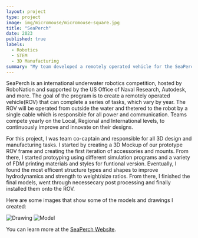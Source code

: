 ```yaml
---
layout: project
type: project
image: img/micromouse/micromouse-square.jpg
title: "SeaPerch"
date: 2023
published: true
labels:
  - Robotics
  - STEM
  - 3D Manufacturing
summary: "My team developed a remotely operated vehicle for the SeaPerch Competition that brought us to the international level of competition."
---
```


SeaPerch is an international underwater robotics competition, hosted by RoboNation and supported by the US Office of Naval Research, Autodesk, and more. The goal of the program is to create a remotely operated vehicle(ROV) that can complete a series of tasks, which vary by year. The ROV will be operated from outside the water and thetered to the robot by a single cable which is responsible for all power and communication. Teams compete yearly on the Local, Regional and International levels, to continuously improve and innovate on their designs. 

For this project, I was team co-captain and responsible for all 3D design and manufacturing tasks.  I started by creating a 3D Mockup of our prototype ROV frame and creating the first iteration of accessories and mounts. From there, I started protoyping using different simulation programs and a variety of FDM printing materials and styles for funtional version. Eventually, I found the most efficent structure types and shapes to improve hydrodynamics and strength to weight/size ratios. From there, I finished the final models, went through necessecary post processing and finally installed them onto the ROV.

Here are some images that show some of the models and drawings I created:

![Drawing]()
![Model]()

You can learn more at the [SeaPerch Website](https://seaperch.org).
